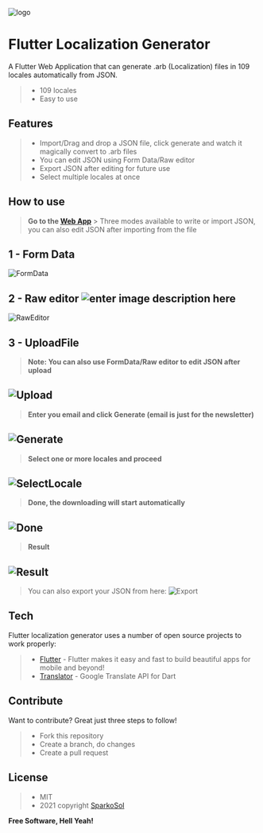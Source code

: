 
![logo](https://github.com/ZainUrRehmanKhan/Flutter-Localization-Generator/blob/master/assets/readme/logo.png?raw=true)
# Flutter Localization Generator

A Flutter Web Application that can generate .arb (Localization) files in 109 locales automatically from JSON.

> - 109 locales
> - Easy to use


## Features

> - Import/Drag and drop a JSON file, click generate and watch it magically convert to .arb files
> - You can edit JSON using Form Data/Raw editor
> - Export JSON after editing for future use
> - Select multiple locales at once


## How to use
> **Go to the [Web App]** > Three modes available to write or import JSON, you can also edit JSON after importing from the file
## 1 - Form Data
![FormData](https://github.com/ZainUrRehmanKhan/Flutter-Localization-Generator/blob/master/assets/readme/formdata.JPG?raw=true)

## 2 - Raw editor  ![enter image description here](https://github.com/ZainUrRehmanKhan/Flutter-Localization-Generator/blob/master/assets/readme/formdata.JPG?raw=true)
![RawEditor](https://github.com/ZainUrRehmanKhan/Flutter-Localization-Generator/blob/master/assets/readme/raw.JPG?raw=true)

## 3 - UploadFile
> **Note: You can also use FormData/Raw editor to edit JSON after upload**

![Upload](https://github.com/ZainUrRehmanKhan/Flutter-Localization-Generator/blob/master/assets/readme/uploadfile.JPG?raw=true)
-  

> **Enter you email and click Generate (email is just for the newsletter)**

![Generate](https://github.com/ZainUrRehmanKhan/Flutter-Localization-Generator/blob/master/assets/readme/generate.JPG?raw=true)
-  

> **Select one or more locales and proceed**

![SelectLocale](https://github.com/ZainUrRehmanKhan/Flutter-Localization-Generator/blob/master/assets/readme/select-locale.JPG?raw=true)
-  

> **Done, the downloading will start automatically**

![Done](https://github.com/ZainUrRehmanKhan/Flutter-Localization-Generator/blob/master/assets/readme/done.JPG?raw=true)
-  


> **Result**

![Result](https://github.com/ZainUrRehmanKhan/Flutter-Localization-Generator/blob/master/assets/readme/result.JPG?raw=true)
-  

> You can also export your JSON from here: ![Export](https://github.com/ZainUrRehmanKhan/Flutter-Localization-Generator/blob/master/assets/readme/export.JPG?raw=true)


## Tech

Flutter localization generator uses a number of open source projects to work properly:

> - [Flutter] - Flutter makes it easy and fast to build beautiful apps for mobile and beyond!
> - [Translator] - Google Translate API for Dart

## Contribute

Want to contribute? Great just three steps to follow!

> - Fork this repository
> - Create a branch, do changes
> - Create a pull request


## License

> - MIT
> - 2021 copyright [SparkoSol]

**Free Software, Hell Yeah!**

[Flutter]: <https://flutter.dev/>
[Translator]: <https://pub.dev/packages/translator>
[SparkoSol]: <https://github.com/SparcoT>
[Web App]: <https://localization-generator-flutter.web.app/>